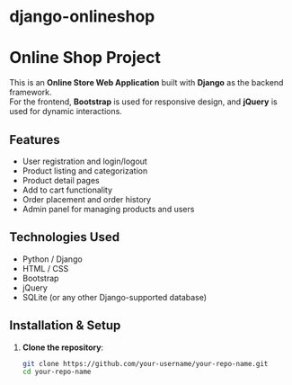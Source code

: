# django-onlineshop


#  Online Shop Project

This is an **Online Store Web Application** built with **Django** as the backend framework.  
For the frontend, **Bootstrap** is used for responsive design, and **jQuery** is used for dynamic interactions.

##  Features

- User registration and login/logout
- Product listing and categorization
- Product detail pages
- Add to cart functionality
- Order placement and order history
- Admin panel for managing products and users

##  Technologies Used

- Python / Django
- HTML / CSS
- Bootstrap
- jQuery
- SQLite (or any other Django-supported database)

##  Installation & Setup

1. **Clone the repository**:
   ```bash
   git clone https://github.com/your-username/your-repo-name.git
   cd your-repo-name
